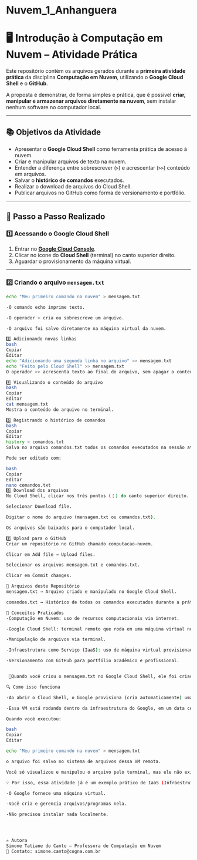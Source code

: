 # Nuvem_1_Anhanguera

# 🖥️ Introdução à Computação em Nuvem – Atividade Prática

Este repositório contém os arquivos gerados durante a **primeira atividade prática** da disciplina **Computação em Nuvem**, utilizando o **Google Cloud Shell** e o **GitHub**.

A proposta é demonstrar, de forma simples e prática, que é possível **criar, manipular e armazenar arquivos diretamente na nuvem**, sem instalar nenhum software no computador local.

---

## 📚 Objetivos da Atividade
- Apresentar o **Google Cloud Shell** como ferramenta prática de acesso à nuvem.
- Criar e manipular arquivos de texto na nuvem.
- Entender a diferença entre sobrescrever (`>`) e acrescentar (`>>`) conteúdo em arquivos.
- Salvar o **histórico de comandos** executados.
- Realizar o download de arquivos do Cloud Shell.
- Publicar arquivos no GitHub como forma de versionamento e portfólio.

---

## 🚀 Passo a Passo Realizado

### 1️⃣ Acessando o Google Cloud Shell
1. Entrar no **[Google Cloud Console](https://console.cloud.google.com)**.
2. Clicar no ícone do **Cloud Shell** (terminal) no canto superior direito.
3. Aguardar o provisionamento da máquina virtual.

---

### 2️⃣ Criando o arquivo `mensagem.txt`
```bash
echo "Meu primeiro comando na nuvem" > mensagem.txt

-O comando echo imprime texto.

-O operador > cria ou sobrescreve um arquivo.

-O arquivo foi salvo diretamente na máquina virtual da nuvem.

3️⃣ Adicionando novas linhas
bash
Copiar
Editar
echo "Adicionando uma segunda linha no arquivo" >> mensagem.txt
echo "Feito pelo Cloud Shell" >> mensagem.txt
O operador >> acrescenta texto ao final do arquivo, sem apagar o conteúdo anterior.

4️⃣ Visualizando o conteúdo do arquivo
bash
Copiar
Editar
cat mensagem.txt
Mostra o conteúdo do arquivo no terminal.

5️⃣ Registrando o histórico de comandos
bash
Copiar
Editar
history > comandos.txt
Salva no arquivo comandos.txt todos os comandos executados na sessão atual.

Pode ser editado com:

bash
Copiar
Editar
nano comandos.txt
6️⃣ Download dos arquivos
No Cloud Shell, clicar nos três pontos (⋮) do canto superior direito.

Selecionar Download file.

Digitar o nome do arquivo (mensagem.txt ou comandos.txt).

Os arquivos são baixados para o computador local.

7️⃣ Upload para o GitHub
Criar um repositório no GitHub chamado computacao-nuvem.

Clicar em Add file → Upload files.

Selecionar os arquivos mensagem.txt e comandos.txt.

Clicar em Commit changes.

📂 Arquivos deste Repositório
mensagem.txt → Arquivo criado e manipulado no Google Cloud Shell.

comandos.txt → Histórico de todos os comandos executados durante a prática.

📌 Conceitos Praticados
-Computação em Nuvem: uso de recursos computacionais via internet.

-Google Cloud Shell: terminal remoto que roda em uma máquina virtual no Google Cloud.

-Manipulação de arquivos via terminal.

-Infraestrutura como Serviço (IaaS): uso de máquina virtual provisionada pelo provedor de nuvem.

-Versionamento com GitHub para portfólio acadêmico e profissional.


 📌Quando você criou o mensagem.txt no Google Cloud Shell, ele foi criado e armazenado diretamente em uma máquina virtual do Google Cloud, ou seja, na nuvem, não no seu computador.

🔍 Como isso funciona

-Ao abrir o Cloud Shell, o Google provisiona (cria automaticamente) uma máquina virtual Linux para você.

-Essa VM está rodando dentro da infraestrutura do Google, em um data center.

Quando você executou:

bash
Copiar
Editar

echo "Meu primeiro comando na nuvem" > mensagem.txt

o arquivo foi salvo no sistema de arquivos dessa VM remota.

Você só visualizou e manipulou o arquivo pelo terminal, mas ele não existia no seu computador até você fazer o download.

💡 Por isso, essa atividade já é um exemplo prático de IaaS (Infraestrutura como Serviço):

-O Google fornece uma máquina virtual.

-Você cria e gerencia arquivos/programas nela.

-Não precisou instalar nada localmente.




✍️ Autora
Simone Tatiane do Canto – Professora de Computação em Nuvem
📧 Contato: simone.canto@cogna.com.br
